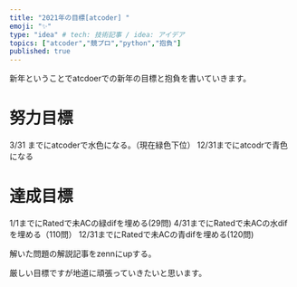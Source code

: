 ```yaml
---
title: "2021年の目標[atcoder] "
emoji: "✨"
type: "idea" # tech: 技術記事 / idea: アイデア
topics: ["atcoder","競プロ","python","抱負"]
published: true
---
```


新年ということでatcdoerでの新年の目標と抱負を書いていきます。

# 努力目標
3/31 までにatcoderで水色になる。（現在緑色下位）
12/31までにatcodrで青色になる

# 達成目標
1/1までにRatedで未ACの緑difを埋める(29問)
4/31までにRatedで未ACの水difを埋める（110問）
12/31までにRatedで未ACの青difを埋める(120問)

解いた問題の解説記事をzennにupする。

厳しい目標ですが地道に頑張っていきたいと思います。
